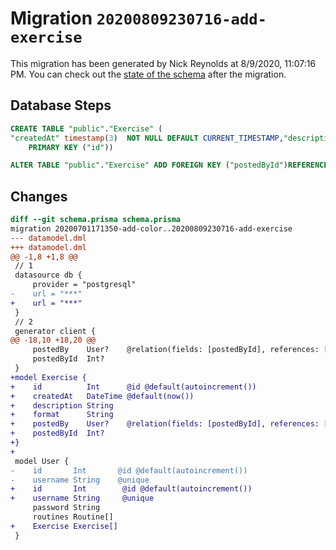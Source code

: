 # Migration `20200809230716-add-exercise`

This migration has been generated by Nick Reynolds at 8/9/2020, 11:07:16 PM.
You can check out the [state of the schema](./schema.prisma) after the migration.

## Database Steps

```sql
CREATE TABLE "public"."Exercise" (
"createdAt" timestamp(3)  NOT NULL DEFAULT CURRENT_TIMESTAMP,"description" text  NOT NULL ,"format" text  NOT NULL ,"id" SERIAL,"postedById" integer   ,
    PRIMARY KEY ("id"))

ALTER TABLE "public"."Exercise" ADD FOREIGN KEY ("postedById")REFERENCES "public"."User"("id") ON DELETE SET NULL  ON UPDATE CASCADE
```

## Changes

```diff
diff --git schema.prisma schema.prisma
migration 20200701171350-add-color..20200809230716-add-exercise
--- datamodel.dml
+++ datamodel.dml
@@ -1,8 +1,8 @@
 // 1
 datasource db {
     provider = "postgresql"
-    url = "***"
+    url = "***"
 }
 // 2
 generator client {
@@ -18,10 +18,20 @@
     postedBy    User?    @relation(fields: [postedById], references: [id])
     postedById  Int?
 }
+model Exercise {
+    id          Int      @id @default(autoincrement())
+    createdAt   DateTime @default(now())
+    description String
+    format      String
+    postedBy    User?    @relation(fields: [postedById], references: [id])
+    postedById  Int?
+}
+
 model User {
-    id       Int       @id @default(autoincrement())
-    username String    @unique
+    id       Int        @id @default(autoincrement())
+    username String     @unique
     password String
     routines Routine[]
+    Exercise Exercise[]
 }
```


